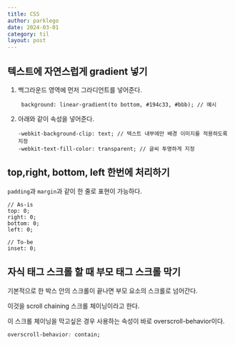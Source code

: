 ```yaml
---
title: CSS
author: parklego
date: 2024-03-01
category: til
layout: post
---
```


## 텍스트에 자연스럽게 gradient 넣기

1. 백그라운드 영역에 먼저 그라디언트를 넣어준다.

   ```
    background: linear-gradient(to bottom, #194c33, #bbb); // 예시
   ```

2. 아래와 같이 속성을 넣어준다.

   ```
   -webkit-background-clip: text; // 텍스트 내부에만 배경 이미지를 적용하도록 지정
   -webkit-text-fill-color: transparent; // 글씨 투명하게 지정
   ```

## top,right, bottom, left 한번에 처리하기

`padding`과 `margin`과 같이 한 줄로 표현이 가능하다.

```
// As-is
top: 0;
right: 0;
bottom: 0;
left: 0;

// To-be
inset: 0;
```

## 자식 태그 스크롤 할 때 부모 태그 스크롤 막기

기본적으로 한 박스 안의 스크롤이 끝나면 부모 요소의 스크롤로 넘어간다.

이것을 scroll chaining 스크롤 체이닝이라고 한다.

이 스크롤 체이닝을 막고싶은 경우 사용하는 속성이 바로 overscroll-behavior이다.

```css
overscroll-behavior: contain;
```
